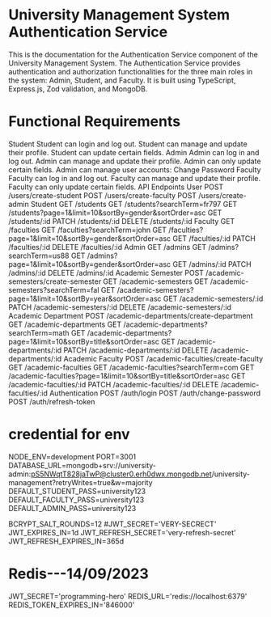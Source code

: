 # University Management System Authentication Service

This is the documentation for the Authentication Service component of the University Management System. The Authentication Service provides authentication and authorization functionalities for the three main roles in the system: Admin, Student, and Faculty. It is built using TypeScript, Express.js, Zod validation, and MongoDB.

# Functional Requirements

Student
Student can login and log out.
Student can manage and update their profile.
Student can update certain fields.
Admin
Admin can log in and log out.
Admin can manage and update their profile.
Admin can only update certain fields.
Admin can manage user accounts:
Change Password
Faculty
Faculty can log in and log out.
Faculty can manage and update their profile.
Faculty can only update certain fields.
API Endpoints
User
POST /users/create-student
POST /users/create-faculty
POST /users/create-admin
Student
GET /students
GET /students?searchTerm=fr797
GET /students?page=1&limit=10&sortBy=gender&sortOrder=asc
GET /students/:id
PATCH /students/:id
DELETE /students/:id
Faculty
GET /faculties
GET /faculties?searchTerm=john
GET /faculties?page=1&limit=10&sortBy=gender&sortOrder=asc
GET /faculties/:id
PATCH /faculties/:id
DELETE /faculties/:id
Admin
GET /admins
GET /admins?searchTerm=us88
GET /admins?page=1&limit=10&sortBy=gender&sortOrder=asc
GET /admins/:id
PATCH /admins/:id
DELETE /admins/:id
Academic Semester
POST /academic-semesters/create-semester
GET /academic-semesters
GET /academic-semesters?searchTerm=fal
GET /academic-semesters?page=1&limit=10&sortBy=year&sortOrder=asc
GET /academic-semesters/:id
PATCH /academic-semesters/:id
DELETE /academic-semesters/:id
Academic Department
POST /academic-departments/create-department
GET /academic-departments
GET /academic-departments?searchTerm=math
GET /academic-departments?page=1&limit=10&sortBy=title&sortOrder=asc
GET /academic-departments/:id
PATCH /academic-departments/:id
DELETE /academic-departments/:id
Academic Faculty
POST /academic-faculties/create-faculty
GET /academic-faculties
GET /academic-faculties?searchTerm=com
GET /academic-faculties?page=1&limit=10&sortBy=title&sortOrder=asc
GET /academic-faculties/:id
PATCH /academic-faculties/:id
DELETE /academic-faculties/:id
Authentication
POST /auth/login
POST /auth/change-password
POST /auth/refresh-token

# credential for env

NODE_ENV=development
PORT=3001
DATABASE_URL=mongodb+srv://university-admin:pS5NWqtT828jaTwP@cluster0.erh0dwx.mongodb.net/university-management?retryWrites=true&w=majority
DEFAULT_STUDENT_PASS=university123
DEFAULT_FACULTY_PASS=university123
DEFAULT_ADMIN_PASS=university123

BCRYPT_SALT_ROUNDS=12
#JWT_SECRET='VERY-SECRECT'
JWT_EXPIRES_IN=1d
JWT_REFRESH_SECRET='very-refresh-secret'
JWT_REFRESH_EXPIRES_IN=365d

# Redis---14/09/2023

JWT_SECRET='programming-hero'
REDIS_URL='redis://localhost:6379'
REDIS_TOKEN_EXPIRES_IN='846000'
